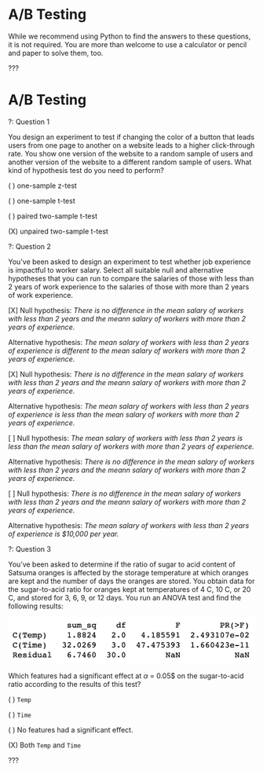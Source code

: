 # A/B Testing

While we recommend using Python to find the answers to these questions, it is not required. You are more than welcome to use a calculator or pencil and paper to solve them, too.

???

# A/B Testing

?: Question 1 


You design an experiment to test if changing the color of a button that leads users from one page to another on a website leads to a higher click-through rate. You show one version of the website to a random sample of users and another version of the website to a different random sample of users. What kind of hypothesis test do you need to perform? 

( ) one-sample z-test

( ) one-sample t-test

( ) paired two-sample t-test

(X) unpaired two-sample t-test 


?: Question 2


You've been asked to design an experiment to test whether job experience is impactful to worker salary. Select all suitable null and alternative hypotheses that you can run to compare the salaries of those with less than 2 years of work experience to the salaries of those with more than 2 years of work experience.


[X] Null hypothesis: _There is no difference in the mean salary of workers with less than 2 years and the meann salary of workers with more than 2 years of experience._

Alternative hypothesis: _The mean salary of workers with less than 2 years of experience is different to the mean salary of workers with more than 2 years of experience._

[X] Null hypothesis: _There is no difference in the mean salary of workers with less than 2 years and the meann salary of workers with more than 2 years of experience._

Alternative hypothesis: _The mean salary of workers with less than 2 years of experience is less than the mean salary of workers with more than 2 years of experience._

[ ] Null hypothesis: _The mean salary of workers with less than 2 years is less than the mean salary of workers with more than 2 years of experience._ 

Alternative hypothesis: _There is no difference in the mean salary of workers with less than 2 years and the meann salary of workers with more than 2 years of experience._

[ ] Null hypothesis: _There is no difference in the mean salary of workers with less than 2 years and the meann salary of workers with more than 2 years of experience._

Alternative hypothesis: _The mean salary of workers with less than 2 years of experience is $10,000 per year._


?: Question 3 


You’ve been asked to determine if the ratio of sugar to acid content of Satsuma oranges is affected by the storage temperature at which oranges are kept and the number of days the oranges are stored. You obtain data for the sugar-to-acid ratio for oranges kept at temperatures of 4 C, 10 C, or 20 C, and stored for 3, 6, 9, or 12 days. You run an ANOVA test and find the following results:

![ANOVA table](https://raw.githubusercontent.com/learn-co-curriculum/dsc-quiz-ab-testing/master/images/satsuma_anova_table.png)

Which features had a significant effect at $\alpha$ = 0.05$ on the sugar-to-acid ratio according to the results of this test? 

( ) `Temp`

( ) `Time`

( ) No features had a significant effect. 

(X) Both `Temp` and `Time` 

???


